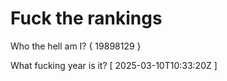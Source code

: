 # Fuck the rankings

Who the hell am I?
{ 19898129 }

What fucking year is it?
[ 2025-03-10T10:33:20Z ]
